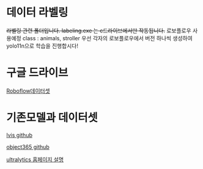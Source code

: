 # 데이터 라벨링
~~라벨링 관련 폴더입니다. labeling.exe 는 c드라이브에서만 작동됩니다.~~
로보플로우 사용예정
class : animals, stroller
우선 각자의 로보플로우에서 버전 하나씩 생성하여 yolo11n으로 학습을 진행합시다!


# 구글 드라이브
[Roboflow데이터셋](https://drive.google.com/drive/folders/1Vyx8iw4OR4G7TzCwlHkpcMx3PMtrwQ9p?usp=drive_link)

# 기존모델과 데이터셋
[lvis github](https://github.com/ultralytics/ultralytics/blob/main/ultralytics/cfg/datasets/lvis.yaml)

[object365 github](https://github.com/ultralytics/yolov5/blob/master/data/Objects365.yaml)

[ultralytics 홈페이지 설명](https://docs.ultralytics.com/ko/datasets/detect/lvis/)
